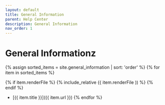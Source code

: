 ```yaml
---
layout: default
title: General Information
parent: Help Center
description: General Information
nav_order: 1
---
```


# General Informationz

{% assign sorted_items = site.general_information | sort: 'order' %}
{% for item in sorted_items %}

{% if item.renderFile %}
{% include_relative {{ item.renderFile )) %}
{% endif %}

- [{{ item.title }}]({{ item.url }})
  {% endfor %}
